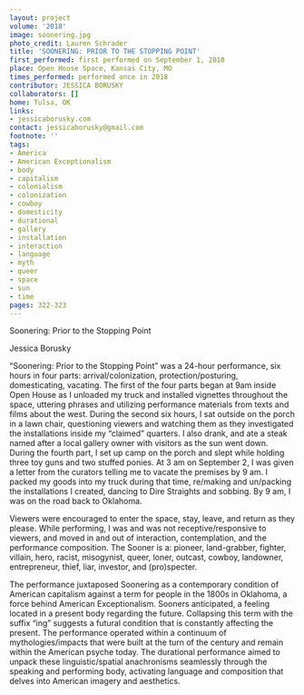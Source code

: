 ```yaml
---
layout: project
volume: '2018'
image: soonering.jpg
photo_credit: Lauren Schrader
title: 'SOONERING: PRIOR TO THE STOPPING POINT'
first_performed: first performed on September 1, 2018
place: Open House Space, Kansas City, MO
times_performed: performed once in 2018
contributor: JESSICA BORUSKY
collaborators: []
home: Tulsa, OK
links:
- jessicaborusky.com
contact: jessicaborusky@gmail.com
footnote: ''
tags:
- America
- American Exceptionalism
- body
- capitalism
- colonialism
- colonization
- cowboy
- domesticity
- durational
- gallery
- installation
- interaction
- language
- myth
- queer
- space
- sun
- time
pages: 322-323
---
```




Soonering: Prior to the Stopping Point

Jessica Borusky

“Soonering: Prior to the Stopping Point” was a 24-hour performance, six hours in four parts: arrival/colonization, protection/posturing, domesticating, vacating. The first of the four parts began at 9am inside Open House as I unloaded my truck and installed vignettes throughout the space, uttering phrases and utilizing performance materials from texts and films about the west. During the second six hours, I sat outside on the porch in a lawn chair, questioning viewers and watching them as they investigated the installations inside my “claimed” quarters. I also drank, and ate a steak named after a local gallery owner with visitors as the sun went down. During the fourth part, I set up camp on the porch and slept while holding three toy guns and two stuffed ponies. At 3 am on September 2, I was given a letter from the curators telling me to vacate the premises by 9 am. I packed my goods into my truck during that time, re/making and un/packing the installations I created, dancing to Dire Straights and sobbing. By 9 am, I was on the road back to Oklahoma.

Viewers were encouraged to enter the space, stay, leave, and return as they please. While performing, I was and was not receptive/responsive to viewers, and moved in and out of interaction, contemplation, and the performance composition. The Sooner is a: pioneer, land-grabber, fighter, villain, hero, racist, misogynist, queer, loner, outcast, cowboy, landowner, entrepreneur, thief, liar, investor, and (pro)specter.

The performance juxtaposed Soonering as a contemporary condition of American capitalism against a term for people in the 1800s in Oklahoma, a force behind American Exceptionalism. Sooners anticipated, a feeling located in a present body regarding the future. Collapsing this term with the suffix “ing” suggests a futural condition that is constantly affecting the present. The performance operated within a continuum of mythologies/impacts that were built at the turn of the century and remain within the American psyche today. The durational performance aimed to unpack these linguistic/spatial anachronisms seamlessly through the speaking and performing body, activating language and composition that delves into American imagery and aesthetics.
